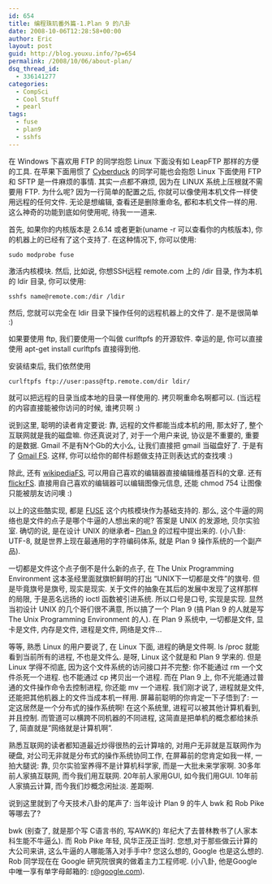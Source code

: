 ```yaml
---
id: 654
title: 编程珠玑番外篇-1.Plan 9 的八卦
date: 2008-10-06T12:28:58+00:00
author: Eric
layout: post
guid: http://blog.youxu.info/?p=654
permalink: /2008/10/06/about-plan/
dsq_thread_id:
  - 336141277
categories:
  - CompSci
  - Cool Stuff
  - pearl
tags:
  - fuse
  - plan9
  - sshfs
---
```

在 Windows 下喜欢用 FTP 的同学抱怨 Linux 下面没有如 LeapFTP 那样的方便的工具. 在苹果下面用惯了 [Cyberduck](http://cyberduck.ch/) 的同学可能也会抱怨 Linux 下面使用 FTP 和 SFTP 是一件麻烦的事情. 其实一点都不麻烦, 因为在 LINUX 系统上压根就不需要用 FTP. 为什么呢? 因为一行简单的配置之后, 你就可以像使用本机文件一样使用远程的任何文件. 无论是想编辑, 查看还是删除重命名, 都和本机文件一样的用. 这么神奇的功能到底如何使用呢, 待我一一道来.

首先, 如果你的内核版本是 2.6.14 或者更新(uname -r 可以查看你的内核版本), 你的机器上的已经有了这个支持了. 在这种情况下, 你可以使用:

`sudo modprobe fuse`

激活内核模块. 然后, 比如说, 你想SSH远程 remote.com 上的 /dir 目录, 作为本机的 ldir 目录, 你可以使用:

`sshfs name@remote.com:/dir /ldir`

然后, 您就可以完全在 ldir 目录下操作任何的远程机器上的文件了. 是不是很简单 :)

如果要使用 ftp, 我们要使用一个叫做 curlftpfs 的开源软件. 幸运的是, 你可以直接使用 apt-get install curlftpfs 直接得到他.

安装结束后, 我们依然使用

`curlftpfs ftp://user:pass@ftp.remote.com/dir ldir/`

就可以把远程的目录当成本地的目录一样使用的. 拷贝啊重命名啊都可以. (当远程的内容直接能被你访问的时候, 谁拷贝啊 :)

说到这里, 聪明的读者肯定要说: 靠, 远程的文件都能当成本机的用, 那太好了, 整个互联网就是我的磁盘嘛. 你还真说对了, 对于一个用户来说, 协议是不重要的, 重要的是数据. Gmail 不是有N个Gb的大小么, 让我们直接把 gmail 当磁盘好了. 于是有了 [Gmail FS](http://richard.jones.name/google-hacks/gmail-filesystem/gmail-filesystem.html). 这样, 你可以给你的邮件标题做支持正则表达式的查找噢 :)

除此, 还有 [wikipediaFS](http://wikipediafs.sourceforge.net/), 可以用自己喜欢的编辑器直接编辑维基百科的文章. 还有 [flickrFS](http://manishrjain.googlepages.com/flickrfs). 直接用自己喜欢的编辑器可以编辑图像元信息, 还能 chmod 754 让图像只能被朋友访问噢 :)

以上的这些酷实现, 都是 [FUSE](http://fuse.sourceforge.net/) 这个内核模块作为基础支持的. 那么, 这个牛逼的网络也是文件的点子是哪个牛逼的人想出来的呢? 答案是 UNIX 的发源地, 贝尔实验室. 确切的说, 是在设计 UNIX 的继承者&#8211; [Plan 9](http://en.wikipedia.org/wiki/Plan_9_from_Bell_Labs) 的过程中提出来的. (小八卦: UTF-8, 就是世界上现在最通用的字符编码体系, 就是 Plan 9 操作系统的一个副产品).

一切都是文件这个点子倒不是什么新的点子, 在 The Unix Programming Environment 这本圣经里面就旗帜鲜明的打出 &#8220;UNIX下一切都是文件&#8221;的旗号. 但是毕竟旗号是旗号, 现实是现实. 关于文件的抽象在其后的发展中发现了这样那样的局限, 于是恶名远扬的 ioctl 函数被引进系统. 所以口号是口号, 实现是实现. 显然当初设计 UNIX 的几个哥们很不满意, 所以搞了一个 Plan 9 (搞 Plan 9 的人就是写 The Unix Programming Environment 的人). 在 Plan 9 系统中, 一切都是文件, 显卡是文件, 内存是文件, 进程是文件, 网络是文件&#8230;

等等, 熟悉 Linux 的用户要说了, 在 Linux 下面, 进程的确是文件啊. ls /proc 就能看到当前所有的进程, 不也是文件么. 是呀, Linux 这个就是和 Plan 9 学来的. 但是 Linux 学得不彻底, 因为这个文件系统的访问接口并不完整: 你不能通过 rm 一个文件杀死一个进程. 也不能通过 cp 拷贝出一个进程. 而在 Plan 9 上, 你不光能通过普通的文件操作命令去控制进程, 你还能 mv 一个进程. 我们刚才说了, 进程就是文件, 还能把其他机器上的文件当成本机一样用. 屏幕前聪明的你肯定一下子悟到了: 一定这居然是一个分布式的操作系统啊! 在这个系统里, 进程可以被其他计算机看到, 并且控制. 而管道可以横跨不同机器的不同进程, 这简直是把单机的概念都给抹杀了, 简直就是&#8221;网络就是计算机啊&#8221;.

熟悉互联网的读者都知道最近炒得很热的云计算啥的, 对用户无非就是互联网作为硬盘, 对公司无非就是分布式的操作系统协同工作, 在屏幕前的您肯定如我一样, 一拍大腿说: 靠, 贝尔实验室养得不是计算机科学家, 而是一大批未来学家啊. 30多年前人家搞互联网, 而今我们用互联网. 20年前人家用GUI, 如今我们用GUI. 10年前人家搞云计算, 而今我们炒概念闲扯淡. 差距啊.

说到这里就到了今天技术八卦的尾声了: 当年设计 Plan 9 的牛人 bwk 和 Rob Pike 等哪去了?
  
bwk (别查了, 就是那个写 C语言书的, 写AWK的) 年纪大了去普林教书了(人家本科生能不牛逼么). 而 Rob Pike 年轻, 风华正茂正当时. 您想,对于那些做云计算的大公司来讲, 这么牛逼的人哪能落入对手手中? 您这么想的, Google 也是这么想的. Rob 同学现在在 Google 研究院很爽的做着主力工程师呢. (小八卦, 他是Google 中唯一享有单字母邮箱的: r@google.com).
